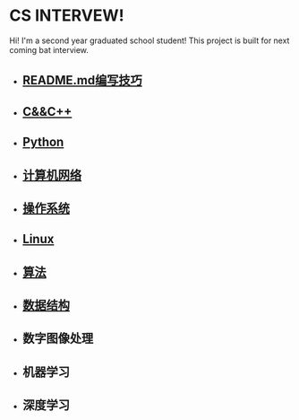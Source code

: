 # CS INTERVEW!

Hi! I'm a second year graduated school student! This project is built for next coming bat interview.

- ## [README.md编写技巧](https://github.com/luoshiyong/CSinterview/blob/master/doc/md%E6%96%87%E4%BB%B6%E5%86%99%E4%BD%9C%E8%A6%81%E6%B1%82.md)

- ## [C&&C++](https://github.com/luoshiyong/CSinterview/blob/master/doc/C.md)

- ## [Python](https://github.com/luoshiyong/CSinterview/blob/master/doc/python.md)

- ## [计算机网络](https://github.com/luoshiyong/CSinterview/blob/master/doc/net.md)
- ## [操作系统](https://github.com/luoshiyong/CSinterview/blob/master/doc/os.md)
- ## [Linux](https://github.com/luoshiyong/CSinterview/blob/master/doc/linux.md)
- ## [算法](https://github.com/luoshiyong/CSinterview/blob/master/doc/algorithm.md)
- ## [数据结构](https://github.com/luoshiyong/CSinterview/blob/master/doc/data%20structure.md)
- ## 数字图像处理

- ## 机器学习

- ## 深度学习

